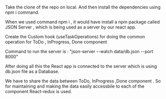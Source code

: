 <!-- Setting up react app -->

Take the clone of the repo on local. And then install the dependencies using npm i command.

<!-- Setting up the server  -->

When we used command npm i , it would have install a npm package called JSON Server , which is being used as a server by our react app.

Create the Custom hook (useTaskOperations)
for doing the common operation for ToDo , InProgress, Done component

Command to run the server is : "json-server --watch data/db.json --port 8000"

After doing all this the React app is connected to the server which is using db.json file as a Database.

<!-- State Management -->

We have to share the data between ToDo, InProgress ,Done component . So for maintaining and making the data easily accessbile to each of the component React-redux is used.
